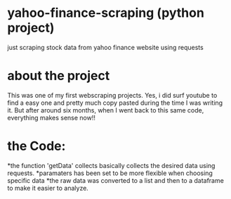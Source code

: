# yahoo-finance-scraping (python project)
just scraping stock data from yahoo finance website using requests

# about the project
This was one of my first webscraping projects. Yes, i did surf youtube to find a easy one and pretty much copy pasted during the time I was writing it. But after around six months, when I went back to this same code, everything makes sense now!!

# the Code:
*the function 'getData' collects basically collects the desired data using requests.
*paramaters has been set to be more flexible when choosing specific data
*the raw data was converted to a list and then to a dataframe to make it easier to analyze.
